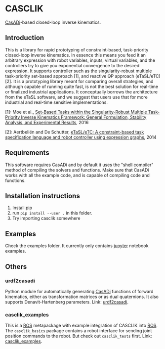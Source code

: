 # CASCLIK
[CasADi](https://web.casadi.org/)-based closed-loop inverse kinematics.

## Introduction
This is a library for rapid prototyping of constraint-based, task-priority closed-loop inverse kinematics. In essence this means you feed it an arbitrary expression with robot variables, inputs, virtual variables, and the controllers try to give you exponential convergence to the desired expression. It supports controller such as the singularity-robust multiple task-priority set-based approach [1], and reactive QP approach (eTaSL/eTC) [2]. It is a prototyping library meant for comparing overall strategies, and although capable of running quite fast, is not the best solution for real-time or finalized industrial applications.  It conceptually borrows the architecture from the eTaSL software, and we suggest that users use that for more industrial and real-time sensitive implementations.


[1]: Moe et al., [Set-Based Tasks within the Singularity-Robust Multiple Task-Priority Inverse Kinematics Framework: General Formulation, Stability Analysis, and Experimental Results](https://www.frontiersin.org/articles/10.3389/frobt.2016.00016/full), 2016

[2]: Aertbeliën and De Schutter, [eTaSL/eTC: A constraint-based task specification language and robot controller using expression graphs](https://ieeexplore.ieee.org/document/6942760), 2014

## Requirements
This software requires CasADi and by default it uses the "shell compiler" method of compiling the solvers and functions. Make sure that CasADi works with all the example code, and is capable of compiling code and functions.

## Installation instructions
1. Install pip
2. run `pip install --user .` in this folder.
3. Try importing casclik somewhere

## Examples
Check the examples folder. It currently only contains [jupyter](https://jupyter.org/) notebook examples. 

## Others
### urdf2casadi
Python module for automatically generating [CasADi](https://web.casadi.org/) functions of forward kinematics, either as transformation matrices or as dual quaternions.
It also supports Denavit-Hartenberg parameters. Link: [urdf2casadi](https://github.com/mahaarbo/urdf2casadi).

### casclik\_examples
This is a [ROS](http://www.ros.org/) metapackage with example integration of CASCLIK into [ROS](http://www.ros.org/). The `casclik_basics` package contains a robot interface for sending joint position commands to the robot. But check out `casclik_tests` first. Link: [casclik\_examples](https://github.com/mahaarbo/casclik_examples).
